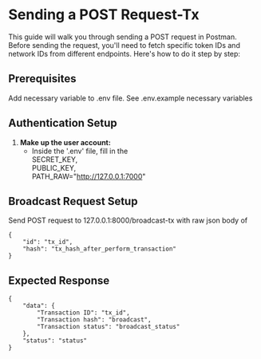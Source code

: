 # Sending a POST Request-Tx

This guide will walk you through sending a POST request in Postman. Before sending the request, you'll need to fetch specific token IDs and network IDs from different endpoints. Here's how to do it step by step:

## Prerequisites

Add necessary variable to .env file. See .env.example necessary variables

## Authentication Setup

1. **Make up the user account:**
   - Inside the '.env' file, fill in the 
    </br>SECRET_KEY,
    </br>PUBLIC_KEY,
    </br>PATH_RAW="http://127.0.0.1:7000"

## Broadcast Request Setup
Send POST request to 127.0.0.1:8000/broadcast-tx with raw json body of 
```
{
    "id": "tx_id",
    "hash": "tx_hash_after_perform_transaction"
}
```
## Expected Response
```
{
    "data": {
        "Transaction ID": "tx_id",
        "Transaction hash": "broadcast",
        "Transaction status": "broadcast_status"
    },
    "status": "status"
}
```